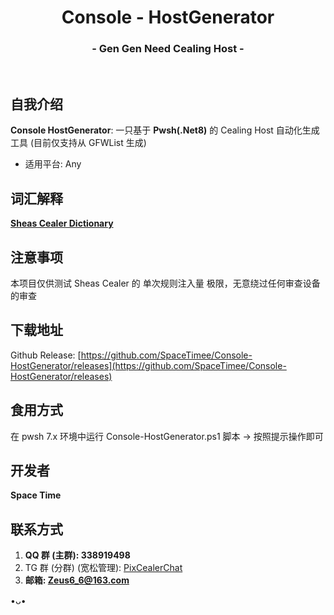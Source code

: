 <h1 align="center">Console - HostGenerator</h1>
<h3 align="center">- Gen Gen Need Cealing Host -</h3>
</br>

## 自我介绍
**Console HostGenerator**: 一只基于 **Pwsh(.Net8)** 的 Cealing Host 自动化生成工具 (目前仅支持从 GFWList 生成)

* 适用平台: Any

## 词汇解释
**[Sheas Cealer Dictionary](https://github.com/SpaceTimee/Sheas-Cealer/wiki/Sheas-Cealer-Dictionary)**

## 注意事项
本项目仅供测试 Sheas Cealer 的 单次规则注入量 极限，无意绕过任何审查设备的审查

## 下载地址
Github Release: [https://github.com/SpaceTimee/Console-HostGenerator/releases](https://github.com/SpaceTimee/Console-HostGenerator/releases)

## 食用方式
在 pwsh 7.x 环境中运行 Console-HostGenerator.ps1 脚本 -> 按照提示操作即可

## 开发者
**Space Time**

## 联系方式
1. **QQ 群 (主群): 338919498**
2. TG 群 (分群) (宽松管理): [PixCealerChat](https://t.me/PixCealerChat)
3. **邮箱: Zeus6_6@163.com**

•ᴗ•
